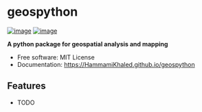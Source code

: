# geospython


[![image](https://img.shields.io/pypi/v/geospython.svg)](https://pypi.python.org/pypi/geospython)
[![image](https://img.shields.io/conda/vn/conda-forge/geospython.svg)](https://anaconda.org/conda-forge/geospython)


**A python package for geospatial analysis and mapping**


-   Free software: MIT License
-   Documentation: https://HammamiKhaled.github.io/geospython


## Features

-   TODO
